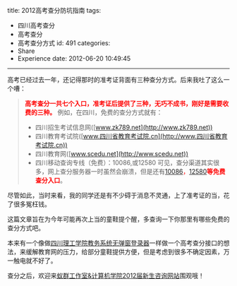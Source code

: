 title: 2012高考查分防坑指南
tags:
  - 四川高考查分
  - 高考查分
  - 高考查分方式
id: 491
categories:
  - Share
  - Experience
date: 2012-06-20 10:49:45
---

高考已经过去一年，还记得那时的准考证背面有三种查分方式。后来我吐了这么一个嘈：
> <span style="color: #ff0000;">**高考查分一共七个入口，准考证后提供了三种，无巧不成书，刚好是需要收费的三种。**</span>
例如，在四川，免费的查分方式就有：
> *   四川招生考试信息网([www.zk789.net](http://www.zk789.net))
> *   四川教育考试院([www.四川省教育考试院.cn](http://www.四川省教育考试院.cn))
> *   四川教育网([www.scedu.net](http://www.scedu.net))
> *   四川移动查询专线（免费）：10086,或12580
可见，查分渠道其实很多，网上查分服务器一时虽然会崩溃，但是还有<span style="color: #ff0000;">[10086](http://www.baidu.com/s?ie=utf-8&amp;bs=12580+%E9%AB%98%E8%80%83%E6%9F%A5%E5%88%86&amp;f=8&amp;rsv_bp=1&amp;wd=10086+%E9%AB%98%E8%80%83%E6%9F%A5%E5%88%86&amp;inputT=1569)，[12580](http://www.baidu.com/s?ie=utf-8&amp;bs=%E9%AB%98%E8%80%83%E6%9F%A5%E5%88%86+12580&amp;f=8&amp;rsv_bp=1&amp;wd=12580+%E9%AB%98%E8%80%83%E6%9F%A5%E5%88%86&amp;inputT=21430)**等免费查分入口**</span>。

尽管如此，当时来看，我的同学还是有不少碍于消息不灵通，上了准考证的当，花了很多冤枉钱。

这篇文章旨在为今年可能再次上当的童鞋提个醒，多查询一下你那里有哪些免费的查分方式吧。

本来有一个像做[四川理工学院教务系统无弹窗登录器](http://www.yekezhong.com/archives/457 "四川理工学院教务系统无弹窗登录器")一样做一个高考查分接口的想法，来缓解教育网的压力，给部分童鞋提供方便，但是考虑到很多不确定因素，万一触电就不好了。

查分之后，欢迎来[蚁群工作室&amp;计算机学院2012届新生咨询网站](http://www.yekezhong.com/archives/486 "蚁群工作室&amp;计算机学院2012届新生咨询网站上线")围观哦！
